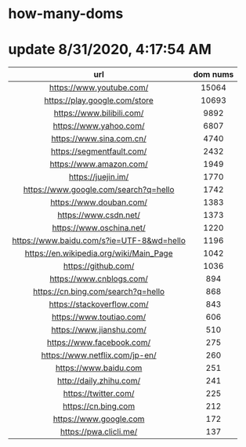 # how-many-doms

# update 8/31/2020, 4:17:54 AM

url | dom nums
:-: | :-:
https://www.youtube.com/ | 15064
https://play.google.com/store | 10693
https://www.bilibili.com/ | 9892
https://www.yahoo.com/ | 6807
https://www.sina.com.cn/ | 4740
https://segmentfault.com/ | 2432
https://www.amazon.com/ | 1949
https://juejin.im/ | 1770
https://www.google.com/search?q=hello | 1742
https://www.douban.com/ | 1383
https://www.csdn.net/ | 1373
https://www.oschina.net/ | 1220
https://www.baidu.com/s?ie=UTF-8&wd=hello | 1196
https://en.wikipedia.org/wiki/Main_Page | 1042
https://github.com/ | 1036
https://www.cnblogs.com/ | 894
https://cn.bing.com/search?q=hello | 868
https://stackoverflow.com/ | 843
https://www.toutiao.com/ | 606
https://www.jianshu.com/ | 510
https://www.facebook.com/ | 275
https://www.netflix.com/jp-en/ | 260
https://www.baidu.com | 251
http://daily.zhihu.com/ | 241
https://twitter.com/ | 225
https://cn.bing.com | 212
https://www.google.com | 172
https://pwa.clicli.me/ | 137
